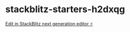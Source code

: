 # stackblitz-starters-h2dxqg

[Edit in StackBlitz next generation editor ⚡️](https://stackblitz.com/~/github.com/Chonkz90/stackblitz-starters-h2dxqg)